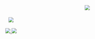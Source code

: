 <img align="right" src="https://visitor-badge.laobi.icu/badge?page_id=tengxiao-song.tengxiao-song" />

<h1 align="center">
  <a href="https://git.io/typing=svg">
    <img src="https://readme-typing-svg.herokuapp.com/?font=Righteous&size=35&center=true&vCenter=true&width=500&height=70&duration=4000&lines=Hi+There!+👋;+I'm+Tengxiao+Song!;"/>
  </a>
</h1>
<div align="center">
  <a href="mailto:tengxiao@seas.upenn.edu">
    <img src="https://img.shields.io/badge/Gmail-333333?style=for-the-badge&logo=gmail&logoColor=red" />
  </a>
  <a href="https://github.com/tengxiao-song/resume/blob/main/TENGXIAO%20SONG%20resume.pdf" />
    <img src="https://img.shields.io/badge/Resume-FF5722?style=for-the-badge&logo=sqlite&logoColor=white">
</a>
</div>



<!--
**tengxiao-song/tengxiao-song** is a ✨ _special_ ✨ repository because its `README.md` (this file) appears on your GitHub profile.

Here are some ideas to get you started:

- 🔭 I’m currently working on ...
- 🌱 I’m currently learning ...
- 👯 I’m looking to collaborate on ...
- 🤔 I’m looking for help with ...
- 💬 Ask me about ...
- 📫 How to reach me: ...
- 😄 Pronouns: ...
- ⚡ Fun fact: ...
-->
